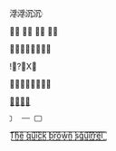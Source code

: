 浮҈浮҈沉҈沉҈

电⃢    脑⃢    屏⃢    幕⃢    

打⃣字⃣带⃣＿⃣

!⃤?⃤X⃤

带⃠圈⃠字⃠符⃠

字͟下͟加͟线͟

    ⃢   ——   ⃢    

T꙱h꙱e꙱ q꙱u꙱i꙱c꙱k꙱ b꙱r꙱o꙱w꙱n꙱ s꙱q꙱u꙱i꙱r꙱r꙱e꙱l꙱
